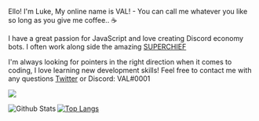 Ello! I'm Luke, My online name is VAL! - You can call me whatever you like so long as you give me coffee.. ☕

I have a great passion for JavaScript and love creating Discord economy bots.
I often work along side the amazing [SUPERCHIEF](https://github.com/Elara-Discord-Bots)

I'm always looking for pointers in the right direction when it comes to coding, I love learning new development skills!
Feel free to contact me with any questions [Twitter](https://twitter.com/_VAL_Is_Me_) or Discord: VAL#0001

![](https://komarev.com/ghpvc/?username=ValAlpha&color=blueviolet)

<img align="left" alt="Github Stats" src="https://github-readme-stats.codestackr.vercel.app/api?username=ValAlpha&show_icons=true&hide_border=true&count_private=true"/>

[![Top Langs](https://github-readme-stats.vercel.app/api/top-langs/?username=ValAlpha&langs_count=4&theme=dark&count_private=true&include_all_commits=true&hide_border=true)](https://github.com/ValAlpha/github-readme-stats)
